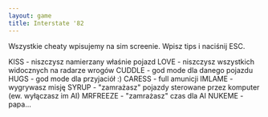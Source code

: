 ```yaml
---
layout: game
title: Interstate '82
---
```


Wszystkie cheaty wpisujemy na sim screenie. Wpisz tips i naciśnij 
ESC.

KISS 		- niszczysz namierzany właśnie pojazd
LOVE 		- niszczysz wszystkich widocznych na radarze 
wrogów
CUDDLE 		- god mode dla danego pojazdu
HUGS 		- god mode dla przyjaciół :)
CARESS 		- full amunicji
IMLAME 		- wygrywasz misję
SYRUP 		- "zamrażasz" pojazdy sterowane przez 
komputer (ew. 
		  wyłączasz im AI)
MRFREEZE	- "zamrażasz" czas dla AI
NUKEME 		- papa...
